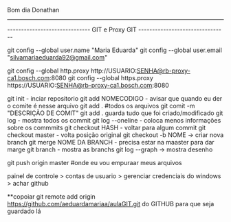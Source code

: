 Bom dia Donathan

--------------------------------------------------------------------------------
------------------------------  GIT e Proxy GIT --------------------------------

git config --global user.name "Maria Eduarda"
git config --global user.email "silvamariaeduarda92@gmail.com"

git config --global http.proxy http://USUARIO:SENHA@rb-proxy-ca1.bosch.com:8080
git config --global https.proxy https://USUARIO:SENHA@rb-proxy-ca1.bosch.com:8080


git init - inciar repositorio
git add NOMECODIGO - avisar que quando eu der o comite é nesse arquivo
git add . #todos os arquivos
git comit -m "DESCRIÇÃO DE COMIT"
git add . guarda tudo que foi criado/modificado
git log - mostra todos os commit 
git log --oneline - coloca menos informações sobre os commmits
git checkout HASH - voltar para algum commit
git checkout master - volta posição original
git checkout -b NOME -> criar nova branch
git merge NOME DA BRANCH - precisa estar na maaster para dar marge
git branch - mostra as branchs
git log --graph -> mostra desenho 

git push origin master #onde eu vou empuraar meus arquivos 


painel de controle > contas de usuario > gerenciar credenciais do windows > achar github
 

**copoiar git remote add origin https://github.com/aeduardamariaa/aulaGIT.git do GITHUB para que seja guardado lá

